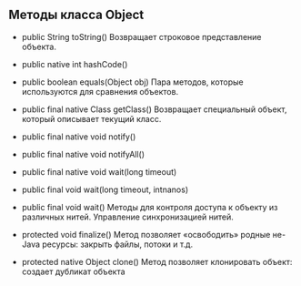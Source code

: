 ## Методы класса Object

* public String toString()
  Возвращает строковое представление объекта.

* public native int hashCode()
* public boolean equals(Object obj)
  Пара методов, которые используются для сравнения объектов.

* public final native Class getClass()
  Возвращает специальный объект, который описывает текущий класс.

* public final native void notify()
* public final native void notifyAll()
* public final native void wait(long timeout)
* public final void wait(long timeout, intnanos)
* public final void wait()
  Методы для контроля доступа к объекту из различных нитей. Управление синхронизацией нитей.

* protected void finalize()
  Метод позволяет «освободить» родные не-Java ресурсы: закрыть файлы, потоки и т.д.

* protected native Object clone()
  Метод позволяет клонировать объект: создает дубликат объекта